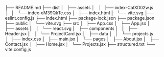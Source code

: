 ├── README.md
├── dist
│   ├── assets
│   │   ├── index-CaIXD02w.js
│   │   └── index-oM39QkTe.css
│   ├── index.html
│   └── vite.svg
├── eslint.config.js
├── index.html
├── package-lock.json
├── package.json
├── public
│   └── vite.svg
├── src
│   ├── App.css
│   ├── App.jsx
│   ├── assets
│   │   └── react.svg
│   ├── components
│   │   ├── Header.jsx
│   │   └── ProjectCard.jsx
│   ├── data
│   │   └── projects.js
│   ├── index.css
│   ├── main.jsx
│   └── pages
│       ├── About.jsx
│       ├── Contact.jsx
│       ├── Home.jsx
│       └── Projects.jsx
├── structured.txt
└── vite.config.js
